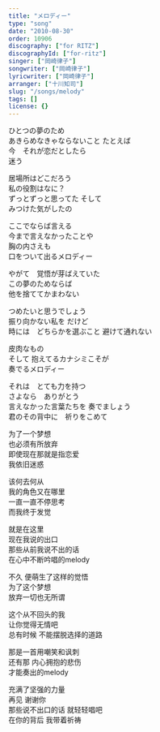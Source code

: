 ```yaml
---
title: "メロディー"
type: "song"
date: "2010-08-30"
order: 10906
discography: ["for RITZ"]
discographyId: ["for-ritz"]
singer: ["岡崎律子"]
songwriter: ["岡崎律子"]
lyricwriter: ["岡崎律子"]
arranger: ["十川知司"]
slug: "/songs/melody"
tags: []
license: {}
---
```


ひとつの夢のため   
あきらめなきゃならないこと たとえば　  
今　それが恋だとしたら   
迷う   
  
居場所はどこだろう   
私の役割はなに？   
ずっとずっと思ってた そして　  
みつけた気がしたの   
  
ここでならば言える   
今まで言えなかったことや   
胸の内さえも   
口をついて出るメロディー   
  
やがて　覚悟が芽ばえていた   
この夢のためならば   
他を捨ててかまわない   
  
つめたいと思うでしょう   
振り向かない私を だけど　  
時には　どちらかを選ぶこと 避けて通れない   
  
皮肉なもの　  
そして 抱えてるカナシミこそが   
奏でるメロディー   
  
それは　とても力を持つ   
さよなら　ありがとう   
言えなかった言葉たちを 奏でましょう   
君のその背中に　祈りをこめて  
  
  <!-- 翻译 -->

为了一个梦想   
也必须有所放弃   
即使现在那就是指恋爱   
我依旧迷惑   
  
该何去何从   
我的角色又在哪里   
一直一直不停思考   
而我终于发觉   
  
就是在这里   
现在我说的出口   
那些从前我说不出的话   
在心中不断吟唱的melody   
  
不久 便萌生了这样的觉悟  
为了这个梦想  
放弃一切也无所谓   
  
这个从不回头的我   
让你觉得无情吧   
总有时候 不能摆脱选择的道路   
  
那是一首用嘲笑和讽刺   
还有那 内心拥抱的悲伤   
才能奏出的melody   
  
充满了坚强的力量   
再见 谢谢你   
那些说不出口的话 就轻轻唱吧   
在你的背后 我带着祈祷
